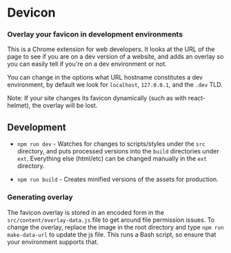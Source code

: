 # Devicon

### Overlay your favicon in development environments

This is a Chrome extension for web developers. It looks at the URL of the page
to see if you are on a dev version of a website, and adds an overlay so you can easily tell if you're on a dev environment or not.

You can change in the options what URL hostname constitutes a dev environment, by default we look for `localhost`, `127.0.0.1`, and the `.dev` TLD.

Note: If your site changes its favicon dynamically (such as with react-helmet), the overlay will be lost.

## Development

- `npm run dev` - Watches for changes to scripts/styles under the `src` directory, and puts processed versions into the `build` directories under `ext`. Everything else (html/etc) can be changed manually in the `ext` directory.

- `npm run build` - Creates minified versions of the assets for production.

### Generating overlay

The favicon overlay is stored in an encoded form in the `src/content/overlay-data.js` file to get around file permission issues.
To change the overlay, replace the image in the root directory and type `npm run make-data-url` to update the js file.
This runs a Bash script, so ensure that your environment supports that.
